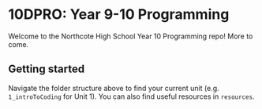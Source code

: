 # 10DPRO: Year 9-10 Programming

Welcome to the Northcote High School Year 10 Programming repo! More to come.

## Getting started

Navigate the folder structure above to find your current unit (e.g. `1_introToCoding` for Unit 1).
You can also find useful resources in `resources`.
